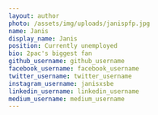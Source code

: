 ```yaml
---
layout: author
photo: /assets/img/uploads/janispfp.jpg
name: Janis
display_name: Janis
position: Currently unemployed
bio: 2pac's biggest fan
github_username: github_username
facebook_username: facebook_username
twitter_username: twitter_username
instagram_username: janisxsbe
linkedin_username: linkedin_username
medium_username: medium_username
---
```

